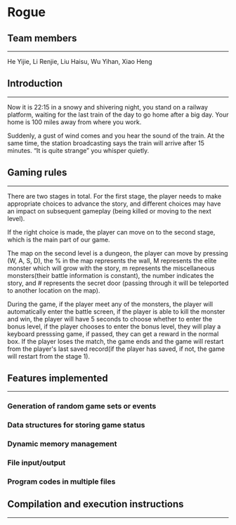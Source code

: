 # Rogue

## Team members

----------------

He Yijie, Li Renjie, Liu Haisu, Wu Yihan, Xiao Heng

## Introduction

-----------------

Now it is 22:15 in a snowy and shivering night, you stand on a railway platform, waiting for the last train of the day to go home after a big day. Your home is 100 miles away from where you work.

Suddenly, a gust of wind comes and you hear the sound of the train. At the same time, the station broadcasting says the train will arrive after 15 minutes. “It is quite strange” you whisper quietly.

## Gaming rules

-----------------

There are two stages in total. For the first stage, the player needs to make appropriate choices to advance the story, and different choices may have an impact on subsequent gameplay (being killed or moving to the next level). 

If the right choice is made, the player can move on to the second stage, which is the main part of our game.

The map on the second level is a dungeon, the player can move by pressing (W, A, S, D), the % in the map represents the wall, M represents the elite monster which will grow with the story, m represents the miscellaneous monsters(their battle information is constant), the number indicates the story, and # represents the secret door (passing through it will be teleported to another location on the map). 

During the game, if the player meet any of the monsters, the player will automatically enter the battle screen, if the player is able to kill the monster and win, the player will have 5 seconds to choose whether to enter the bonus level, if the player chooses to enter the bonus level, they will play a keyboard presssing game, if passed, they can get a reward in the normal box. If the player loses the match, the game ends and the game will restart from the player's last saved record(if the player has saved, if not, the game will restart from the stage 1).

## Features implemented

-------------------

### Generation of random game sets or events

### Data structures for storing game status

### Dynamic memory management

### File input/output

### Program codes in multiple files

## Compilation and execution instructions

--------------------

